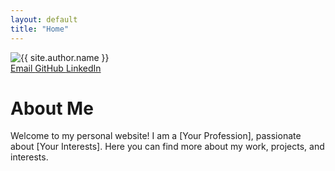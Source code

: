 ```yaml
---
layout: default
title: "Home"
---
```


<div class="home-content">
  <div class="left-column">
    <img src="{{ '/assets/images/my-profile-img.DNG' | relative_url }}" alt="{{ site.author.name }}" class="profile-image">
    <div class="social-links">
      <a href="mailto:{{ site.author.email }}">
        <i class="fas fa-envelope"></i> Email
      </a>
      <a href="https://github.com/{{ site.author.github }}" target="_blank">
        <i class="fab fa-github"></i> GitHub
      </a>
      <a href="https://linkedin.com/in/{{ site.author.linkedin }}" target="_blank">
        <i class="fab fa-linkedin"></i> LinkedIn
      </a>
      <!-- Add more social links as needed -->
    </div>
  </div>
  <div class="right-column">
    <h1>About Me</h1>
    <p>
      <!-- Write your details here -->
      Welcome to my personal website! I am a [Your Profession], passionate about [Your Interests].
      Here you can find more about my work, projects, and interests.
    </p>
  </div>
</div>
